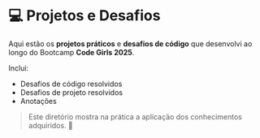 # 💻 Projetos e Desafios

Aqui estão os **projetos práticos** e **desafios de código** que desenvolvi ao longo do Bootcamp **Code Girls 2025**.  

Inclui:
- Desafios de código resolvidos
- Desafios de projeto resolvidos
- Anotações

> Este diretório mostra na prática a aplicação dos conhecimentos adquiridos. 🌟
